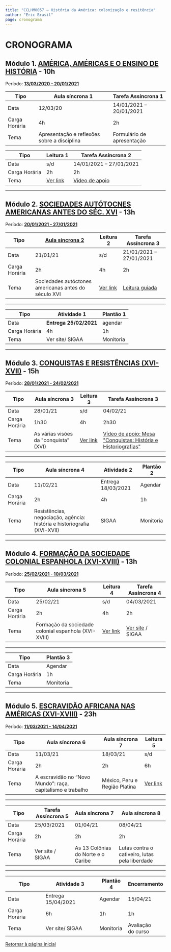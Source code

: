 ```yaml
---
title: "CCLHM0057 – História da América: colonização e resitência"
author: "Eric Brasil"
page: cronograma
---
```


# CRONOGRAMA

## Módulo 1. [AMÉRICA, AMÉRICAS E O ENSINO DE HISTÓRIA](modulo1/m1.md) - 10h

Período: **<u>13/03/2020 - 20/01/2021</u>**

| Tipo          | Aula síncrona 1                             | Tarefa Assíncrona 1        |
| ------------- | ------------------------------------------- | -------------------------- |
| Data          | 12/03/20                                    | 14/01/2021 – 20/01/2021    |
| Carga Horária | 4h                                          | 2h                         |
| Tema          | Apresentação e reflexões sobre a disciplina | Formulário de apresentação |

| Tipo          | Leitura 1                   | Tarefa Assíncrona 2     |
| ------------- | --------------------------- | ----------------------- |
| Data          | s/d                         | 14/01/2021 – 27/01/2021 |
| Carga Horária | 2h                          | 2h                      |
| Tema          | [Ver link](modulo1/biblio1) | [Vídeo de apoio](https://www.youtube.com/watch?v=hMX8ITv40K8)          |

***

## Módulo 2. [SOCIEDADES AUTÓTOCNES AMERICANAS ANTES DO SÉC. XVI](modulo2/m2.md) - 13h

Período: **<u>20/01/2021 - 27/01/2021</u>**

| Tipo          | [Aula síncrona 2](https://ericbrasiln.github.io/america_colonial_2020.1/#/8)                                      | Leitura 2    | Tarefa Assíncrona 3     |
| ------------- | ---------------------------------------------------- | ------------ | ----------------------- |
| Data          | 21/01/21                                             | s/d          | 21/01/2021 – 27/01/2021 |
| Carga Horária | 2h                                                   | 4h           | 2h                      |
| Tema          | Sociedades autóctones americanas antes do século XVI | [Ver link](modulo2/biblio2.md) | [Leitura guiada](modulo2/ta3.md)        |

***

| Tipo          | Atividade 1            | Plantão 1 |
| ------------- | ---------------------- | --------- |
| Data          | **Entrega 25/02/2021** | agendar   |
| Carga Horária | 4h                     | 1h        |
| Tema          | Ver site/ SIGAA        | Monitoria |

***

## Módulo 3. [CONQUISTAS E RESISTÊNCIAS (XVI-XVII)](modulo3/m3.md) - 15h

Período: **<u>28/01/2021 - 24/02/2021</u>**

| Tipo          | Aula síncrona 3                       | Leitura 3    | Tarefa Assíncrona 3 |
| ------------- | ------------------------------------- | ------------ | ------------------- |
| Data          | 28/01/21                              | s/d          | 04/02/21            |
| Carga Horária | 1h30                                    | 4h           | 2h30                  |
| Tema          | As várias visões da "conquista" (XVI) | [Ver link](modulo3/biblio3.md) | [Vídeo de apoio: Mesa "Conquistas: História e Historiografias"](https://youtu.be/n58_W95F6xY?t=894)      |

***

| Tipo          | Aula síncrona 4 | Atividade 2                                                  | Plantão 2        |
| ------------- | --------------- | ------------------------------------------------------------ | ---------------- |
| Data          | 11/02/21        | Entrega 18/03/2021                                           | Agendar          |
| Carga Horária | 2h              | 4h                                                           | 1h               |
| Tema          | Resistências, negociação, agência: história e historiografia (XVI-XVII)  | SIGAA | Monitoria |

***

## Módulo 4. [FORMAÇÃO DA SOCIEDADE COLONIAL ESPANHOLA (XVI-XVIII)](modulo4/m4.md) - 13h

Período: **<u>25/02/2021 - 10/03/2021</u>**

| Tipo          | Aula síncrona 5                                       | Leitura 4    | Tarefa Assíncrona 4 |
| ------------- | ----------------------------------------------------- | ------------ | ------------------- |
| Data          | 25/02/21                                              | s/d          | 04/03/2021                 |
| Carga Horária | 2h                                                    | 4h           | 2h                  |
| Tema          | Formação da sociedade colonial espanhola (XVI-XVIII) | [Ver link](modulo4/biblio4.md) | [Ver site](docs/modulo4/ta4.md) / SIGAA    |

***

| Tipo          |Plantão 3  |
| ------------- | --------- |
| Data          | Agendar   |
| Carga Horária | 1h        |
| Tema          | Monitoria |

***

## Módulo 5. [ESCRAVIDÃO AFRICANA NAS AMÉRICAS (XVI-XVIII)](modulo5/m5.md) - 23h

Período: **<u>11/03/2021 - 14/04/2021</u>**

| Tipo          | Aula síncrona 6                                            | Aula síncrona 7               | Leitura 5    |
| ------------- | ---------------------------------------------------------- | ----------------------------- | ------------ |
| Data          | 11/03/21                                                   | 18/03/21                      | s/d          |
| Carga Horária | 2h                                                         | 2h                            | 6h           |
| Tema          | A escravidão no “Novo Mundo”: raça, capitalismo e trabalho | México, Peru e Região Platina | [Ver link](modulo5/biblio5.md) |

***

| Tipo          | Tarefa Assíncrona 5     | Aula síncrona 7                    | Aula síncrona 8                                |
| ------------- | ----------------------- | ---------------------------------- | ---------------------------------------------- |
| Data          | 25/03/2021 | 01/04/21                           | 08/04/21                                       |
| Carga Horária | 2h                      | 2h                                 | 2h                                             |
| Tema          | Ver site / SIGAA        | As 13 Colônias do Norte e o Caribe | Lutas contra o cativeiro, lutas pela liberdade |

***

| Tipo          | Atividade 3        | Plantão 4 | Encerramento|
| ------------- | ------------------ | --------- | ------------|
| Data          | Entrega 15/04/2021 | Agendar   | 15/04/21    |
| Carga Horária | 6h                 | 1h        | 1h          |
| Tema          | Ver site/ SIGAA    | Monitoria | Avaliação<br> do curso|

[Retornar à página inicial](http://ericbrasiln.github.io/cclhm0057_ihl)
